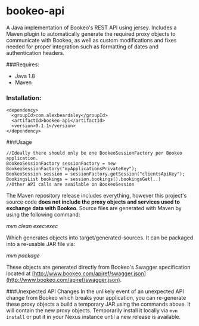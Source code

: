 # bookeo-api
A Java implementation of Bookeo's REST API using jersey. Includes a Maven plugin to automatically generate the required proxy objects to communicate with Bookeo, as well as custom modifications and fixes needed for proper integration such as formatting of dates and authentication headers.

###Requires:
* Java 1.8
* Maven

### Installation:

```
<dependency>
  <groupId>com.alexbeardsley</groupId>
  <artifactId>bookeo-api</artifactId>
  <version>0.1.1</version>
</dependency>
```

###Usage
```
//Ideally there should only be one BookeoSessionFactory per Bookeo application.
BookeoSessionFactory sessionFactory = new BookeoSessionFactory("myApplicationsPrivateKey");
BookeoSession session = sessionFactory.getSession("clientsApiKey");
BookingsList bookings = session.bookings().bookingsGet(..)
//Other API calls are available on BookeoSession
```

The Maven repository release includes everything, however this project's source code __does not include the proxy objects and services used to exchange data with Bookeo__. Source files are generated with Maven by using the following command: 

_mvn clean exec:exec_

Which generates objects into target/generated-sources. It can be packaged into a re-usable JAR file via:

_mvn package_

These objects are generated directly from Bookeo's Swagger specification located at [http://www.bookeo.com/apiref/swagger.json](http://www.bookeo.com/apiref/swagger.json).

###Unexpected API Changes
In the unlikely event of an unexpected API change from Bookeo which breaks your application, you can re-generate these proxy objects a build a temporary JAR using the commands above. It will contain the new proxy objects. Temporarily install it locally via `mvn install` or put it in your Nexus instance until a new release is available.